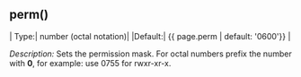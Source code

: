 ## perm()

|  Type:|      number (octal notation)|
|Default:| {{ page.perm | default: '0600'}} |

*Description:* Sets the permission mask. For octal numbers prefix the
number with **0**, for example: use 0755 for rwxr-xr-x.

